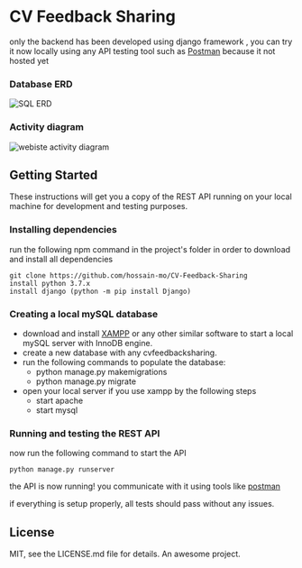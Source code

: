 # CV Feedback Sharing

only the backend has been developed using django framework , you can try it now locally using any API testing tool such as [Postman](https://www.getpostman.com/)
because it not hosted yet


### Database ERD
![SQL ERD](/erd.png?raw=true)

### Activity diagram
![webiste activity diagram](/activity.png?raw=true)

## Getting Started
These instructions will get you a copy of the REST API running on your local machine for development and testing purposes.

### Installing dependencies
run the following npm command in the project's folder in order to download and install all dependencies
```
git clone https://github.com/hossain-mo/CV-Feedback-Sharing
install python 3.7.x
install django (python -m pip install Django)
```

### Creating a local mySQL database

- download and install [XAMPP](https://www.apachefriends.org/index.html) or any other similar software to start a local mySQL server with InnoDB engine.
- create a new database with any cvfeedbacksharing.
- run the following commands to populate the database:
  - python manage.py makemigrations
  - python manage.py migrate
- open your local server if you use xampp by the following steps
  - start apache 
  - start mysql
  
  

###  Running and testing the REST API

now run the following command to start the API

`
python manage.py runserver
`

the API is now running! you communicate with it using tools like [postman](https://www.getpostman.com/)

if everything is setup properly, all tests should pass without any issues.
## License
MIT, see the LICENSE.md file for details.
 An awesome project.
